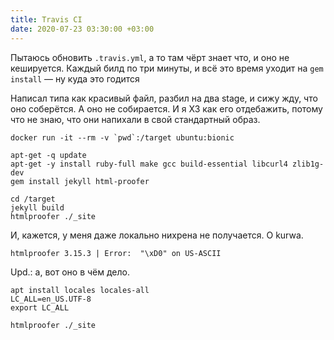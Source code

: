 ```yaml
---
title: Travis CI
date: 2020-07-23 03:30:00 +03:00
---
```

Пытаюсь обновить `.travis.yml`, а то там чёрт знает что, и оно не кешируется. Каждый билд по три минуты, и всё это время уходит на `gem install` — ну куда это годится

Написал типа как красивый файл, разбил на два stage, и сижу жду, что оно соберётся. А оно не собирается. И я ХЗ как его отдебажить, потому что не знаю, что они напихали в свой стандартный образ.

```
docker run -it --rm -v `pwd`:/target ubuntu:bionic

apt-get -q update
apt-get -y install ruby-full make gcc build-essential libcurl4 zlib1g-dev
gem install jekyll html-proofer

cd /target
jekyll build
htmlproofer ./_site
```

И, кажется, у меня даже локально нихрена не получается. O kurwa.

```
htmlproofer 3.15.3 | Error:  "\xD0" on US-ASCII
```

Upd.: а, вот оно в чём дело.

```
apt install locales locales-all
LC_ALL=en_US.UTF-8
export LC_ALL

htmlproofer ./_site
```
